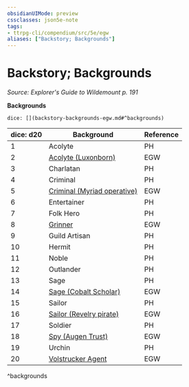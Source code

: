 ```yaml
---
obsidianUIMode: preview
cssclasses: json5e-note
tags:
- ttrpg-cli/compendium/src/5e/egw
aliases: ["Backstory; Backgrounds"]
---
```

# Backstory; Backgrounds
*Source: Explorer's Guide to Wildemount p. 191* 

**Backgrounds**

`dice: [](backstory-backgrounds-egw.md#^backgrounds)`

| dice: d20 | Background | Reference |
|-----------|------------|-----------|
| 1 | Acolyte | PH |
| 2 | [Acolyte (Luxonborn)](luxonborn-acolyte-egw.md) | EGW |
| 3 | Charlatan | PH |
| 4 | Criminal | PH |
| 5 | [Criminal (Myriad operative)](myriad-operative-criminal-egw.md) | EGW |
| 6 | Entertainer | PH |
| 7 | Folk Hero | PH |
| 8 | [Grinner](grinner-egw.md) | EGW |
| 9 | Guild Artisan | PH |
| 10 | Hermit | PH |
| 11 | Noble | PH |
| 12 | Outlander | PH |
| 13 | Sage | PH |
| 14 | [Sage (Cobalt Scholar)](cobalt-scholar-sage-egw.md) | EGW |
| 15 | Sailor | PH |
| 16 | [Sailor (Revelry pirate)](revelry-pirate-sailor-egw.md) | EGW |
| 17 | Soldier | PH |
| 18 | [Spy (Augen Trust)](augen-trust-spy-egw.md) | EGW |
| 19 | Urchin | PH |
| 20 | [Volstrucker Agent](volstrucker-agent-egw.md) | EGW |
^backgrounds
